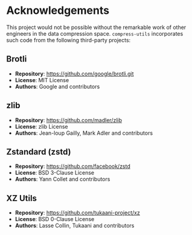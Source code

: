 # Acknowledgements

This project would not be possible without the remarkable work of other engineers in the data compression space. `compress-utils` incorporates such code from the following third-party projects:

## Brotli

- **Repository**: https://github.com/google/brotli.git
- **License**: MIT License
- **Authors**: Google and contributors

## zlib

- **Repository**: https://github.com/madler/zlib
- **License**: zlib License
- **Authors**: Jean-loup Gailly, Mark Adler and contributors

## Zstandard (zstd)

- **Repository**: https://github.com/facebook/zstd
- **License**: BSD 3-Clause License
- **Authors**: Yann Collet and contributors

## XZ Utils

- **Repository**: https://github.com/tukaani-project/xz
- **License**: BSD 0-Clause License
- **Authors**: Lasse Collin, Tukaani and contributors